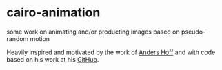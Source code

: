 # cairo-animation

some work on animating and/or producting images based on pseudo-random motion

Heavily inspired and motivated by the work of [Anders Hoff](inconvergent.net) and with code based on his work at his [GitHub](github.com/inconvergent).
